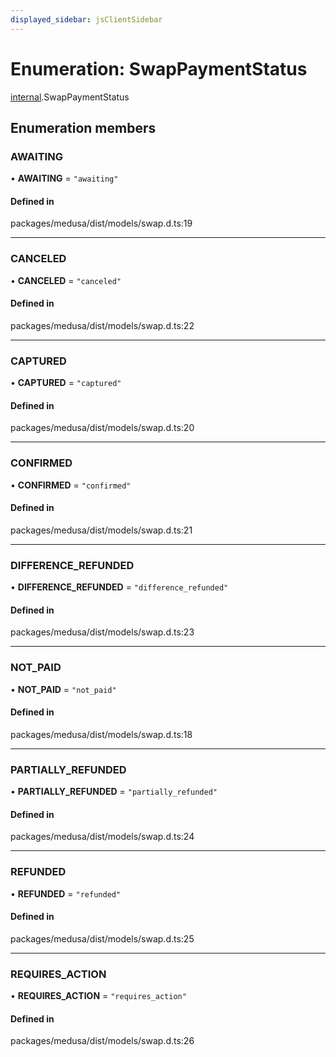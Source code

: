 ```yaml
---
displayed_sidebar: jsClientSidebar
---
```


# Enumeration: SwapPaymentStatus

[internal](../modules/internal.md).SwapPaymentStatus

## Enumeration members

### AWAITING

• **AWAITING** = `"awaiting"`

#### Defined in

packages/medusa/dist/models/swap.d.ts:19

___

### CANCELED

• **CANCELED** = `"canceled"`

#### Defined in

packages/medusa/dist/models/swap.d.ts:22

___

### CAPTURED

• **CAPTURED** = `"captured"`

#### Defined in

packages/medusa/dist/models/swap.d.ts:20

___

### CONFIRMED

• **CONFIRMED** = `"confirmed"`

#### Defined in

packages/medusa/dist/models/swap.d.ts:21

___

### DIFFERENCE\_REFUNDED

• **DIFFERENCE\_REFUNDED** = `"difference_refunded"`

#### Defined in

packages/medusa/dist/models/swap.d.ts:23

___

### NOT\_PAID

• **NOT\_PAID** = `"not_paid"`

#### Defined in

packages/medusa/dist/models/swap.d.ts:18

___

### PARTIALLY\_REFUNDED

• **PARTIALLY\_REFUNDED** = `"partially_refunded"`

#### Defined in

packages/medusa/dist/models/swap.d.ts:24

___

### REFUNDED

• **REFUNDED** = `"refunded"`

#### Defined in

packages/medusa/dist/models/swap.d.ts:25

___

### REQUIRES\_ACTION

• **REQUIRES\_ACTION** = `"requires_action"`

#### Defined in

packages/medusa/dist/models/swap.d.ts:26
